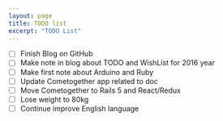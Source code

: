 ```yaml
---
layout: page
title: TODO list
excerpt: "TODO List"
---
```


- [ ] Finish Blog on GitHub
- [ ] Make note in blog about TODO and WishList for 2016 year
- [ ] Make first note about Arduino and Ruby
- [ ] Update Cometogether app related to doc
- [ ] Move Cometogether to Rails 5 and React/Redux
- [ ] Lose weight to 80kg
- [ ] Continue improve English language
